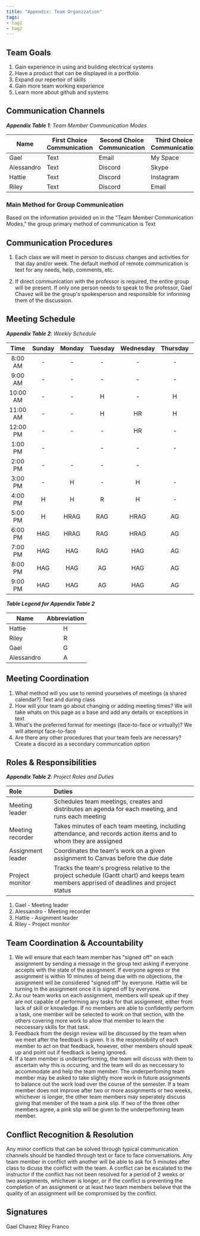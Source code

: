 ```yaml
---
title: "Appendix: Team Organization"
tags:
- tag1
- tag2
---
```


## Team Goals

1. Gain experience in using and building electrical systems
2. Have a product that can be displayed in a portfolio
3. Expand our repertoir of skills
4. Gain more team working experience
5. Learn more about github and systems



## Communication Channels

_**Appendix Table 1**: Team Member Communication Modes_

|Name                 | First Choice Communication | Second Choice Communication | Third Choice Communication |
|---------------------|----------------------------|-----------------------------|----------------------------|
|Gael |  Text | Email | My Space |
|Alessandro |  Text | Discord | Skype |
|Hattie |  Text | Discord | Instagram |
|Riley |  Text | Discord | Email |

### Main Method for Group Communication

Based on the information provided on in the "Team Member Communication Modes," the group primary method of communication is Text
 
## Communication Procedures

1. Each class we will meet in person to discuss changes and activities for that day and/or week. The default method of remote communication is text for any needs, help, comments, etc.

2. If direct communication with the professor is required, the entire group will be present. If only one person needs to speak to the professor, Gael Chavez will be the group's spokesperson and responsible for informing them of the discussion.

## Meeting Schedule

_**Appendix Table 2**: Weekly Schedule_

| Time | Sunday | Monday | Tuesday | Wednesday | Thursday | Friday | Saturday |
| :------: | :----: | :----: | :----: | :----: | :----: | :----: | :-----: |
| 8:00 AM | - | - | - | - | - | - | - |
| 9:00 AM | - | - | - | - | - | - | - |
| 10:00 AM | - | - | H | - | H | - | - |
| 11:00 AM | - | - | H | HR | H | H | - |
| 12:00 PM | - | - | - | HR | - | HR | - |
| 1:00 PM | - |  | - | - | - | HR | - |
| 2:00 PM | - | - | - | - |  | HR | - |
| 3:00 PM | - | H | - | H | - | HR | - |
| 4:00 PM | H | H | R | H | - | HR | - |
| 5:00 PM | H | HRAG | RAG | HRAG | AG | HRG- | - |
| 6:00 PM | HAG | HRAG | RAG | HRAG | AG | HRG | - |
| 7:00 PM | HAG | HAG | RAG | HAG | AG | HRAG | - |
| 8:00 PM | HAG | HAG | AG | HAG | AG | HAG | - |
| 9:00 PM | HAG | HAG | AG | HAG | AG | HA | - |
_**Table Legend for Appendix Table 2**_

| Name | Abbreviation |
| ----- | :------: |
| Hattie | H |
| Riley | R |
| Gael | G |
| Alessandro | A |


## Meeting Coordination

1. What method will you use to remind yourselves of meetings (a shared calendar?)
    Text and during class
2. How will your team go about changing or adding meeting times?
    We will take whats on this page as a base and add any details or exceptions in text
3. What's the preferred format for meetings (face-to-face or virtually)?
    We will attempt face-to-face
4. Are there any other procedures that your team feels are necessary?
    Create a discord as a secondary communcation option

## Roles & Responsibilities

_**Appendix Table 2**: Project Roles and Duties_

| **Role**          | **Duties**                                                                                                                                |
| :---------------- | :---------------------------------------------------------------------------------------------------------------------------------------- |
| Meeting leader    | Schedules team meetings, creates and distributes an agenda for each meeting, and runs each meeting                                        |
| Meeting recorder  | Takes minutes of each team meeting, including attendance, and records action items and to whom they are assigned                          |
| Assignment leader | Coordinates the team's work on a given assignment to Canvas before the due date                                                           |
| Project monitor   | Tracks the team's progress relative to the project schedule (Gantt chart) and keeps team members apprised of deadlines and project status |

1. Gael - Meeting leader
2. Alessandro - Meeting recorder
3. Hattie - Asignment leader
4. Riley - Project monitor

## Team Coordination & Accountability

1. We will ensure that each team member has "signed off" on each assignment by sending a message in the group text asking if everyone accepts with the state of the assignment. If everyone agrees or the assignment is within 10 minutes of being due with no objections, the assignment will be considered "signed off" by everyone. Hattie will be turning in the assignment once it is signed off by everyone.
2. As our team works on each assignment, members will speak up if they are not capable of performing any tasks for that assignment, either from lack of skill or knowledge. If no members are able to confidently perform a task, one member will be selected to work on that section, with the others covering more work to allow that member to learn the neccessary skills for that task.
3. Feedback from the design review will be discussed by the team when we meet after the feedback is given. It is the responsibility of each member to act on that feedback, however, other members should speak up and point out if feedback is being ignored.
4. If a team member is underperforming, the team will discuss with them to ascertain why this is occuring, and the team will do as neccessary to accommodate and help the team member. The underperfoming team member may be asked to take slightly more work in future assignments to balance out the work load over the course of the semester. If a team member does not improve after two or more assignments or two weeks, whichever is longer, the other team members may seperately discuss giving that member of the team a pink slip. If two of the three other members agree, a pink slip will be given to the underperfoming team member.


## Conflict Recognition & Resolution

Any minor conflicts that can be solved through typical communication channels should be handled through text or face to face conversations. Any team member in conflict with another will be able to ask for 5 minutes after class to dicuss the conflict with the team. A conflict can be escalated to the instructor if the conflict has not been resolved for a period of 2 weeks or two assignments, whichever is longer, or if the conflict is preventing the completion of an assignment or at least two team members believe that the quality of an assignment will be compromised by the conflict. 


## Signatures

Gael Chavez
Riley Franco

